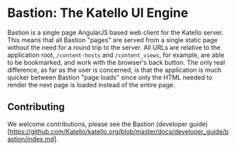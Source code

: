 # Bastion: The Katello UI Engine #

Bastion is a single page AngularJS based web client for the Katello server. This means that all Bastion "pages" are served from a single static page without the need for a round trip to the server.
All URLs are relative to the application root, `/content-hosts` and `/content_views`, for example, are able to be bookmarked, and work with the browser's back button.
The only real difference, as far as the user is concerned, is that the application is much quicker between Bastion "page loads" since only the HTML needed to render the next page is loaded instead of the entire page.

## Contributing ##
We welcome contributions, please see the Bastion (developer guide)[https://github.com/Katello/katello.org/blob/master/docs/developer_guide/bastion/index.md].
